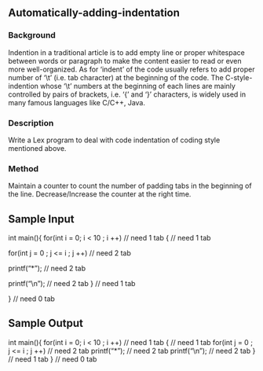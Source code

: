 ## Automatically-adding-indentation

### Background
 Indention in a traditional article is to add empty line or proper whitespace between words or
 paragraph to make the content easier to read or even more well-organized. As for ‘indent’ of
 the code usually refers to add proper number of ‘\t’ (i.e. tab character) at the beginning of the
 code. The C-style-indention whose ‘\t’ numbers at the beginning of each lines are mainly
 controlled by pairs of brackets, i.e. ‘{’ and ‘}’ characters, is widely used in many famous
 languages like C/C++, Java.
 
### Description
Write a Lex program to deal with code indentation of coding style mentioned above.

### Method
Maintain a counter to count the number of padding tabs in the beginning of the line. Decrease/Increase the counter at the right time.


Sample Input
--
 int main(){
for(int i = 0; i < 10 ; i ++) // need 1 tab { // need 1 tab

for(int j = 0 ; j <= i ; j ++) // need 2 tab

printf(“*”); // need 2 tab

 printf(“\n”); // need 2 tab } // need 1 tab
 
} // need 0 tab

Sample Output
--
 int main(){
for(int i = 0; i < 10 ; i ++) // need 1 tab { // need 1 tab
for(int j = 0 ; j <= i ; j ++) // need 2 tab printf(“*”); // need 2 tab
printf(“\n”); // need 2 tab
} // need 1 tab } // need 0 tab
